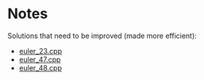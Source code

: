 # Notes

Solutions that need to be improved (made more efficient):
 - [euler_23.cpp](https://github.com/sedihub/project_euler/blob/master/problems_001-050/euler_23.cpp)
 - [euler_47.cpp](https://github.com/sedihub/project_euler/blob/master/problems_001-050/euler_47.cpp)
 - [euler_48.cpp](https://github.com/sedihub/project_euler/blob/master/problems_001-050/euler_48.cpp)